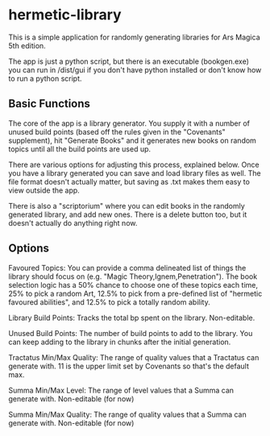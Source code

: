 # hermetic-library

This is a simple application for randomly generating libraries for Ars Magica 5th edition.

The app is just a python script, but there is an executable (bookgen.exe) you can run in /dist/gui if you don't have python installed or don't know how to run a python script.

## Basic Functions
The core of the app is a library generator. You supply it with a number of unused build points (based off the rules given in the "Covenants" supplement), hit "Generate Books" and it generates new books on random topics until all the build points are used up.

There are various options for adjusting this process, explained below. Once you have a library generated you can save and load library files as well. The file format doesn't actually matter, but saving as .txt makes them easy to view outside the app.

There is also a "scriptorium" where you can edit books in the randomly generated library, and add new ones. There is a delete button too, but it doesn't actually do anything right now.

## Options

Favoured Topics: You can provide a comma delineated list of things the library should focus on (e.g. "Magic Theory,Ignem,Penetration"). The book selection logic has a 50% chance to choose one of these topics each time, 25% to pick a random Art, 12.5% to pick from a pre-defined list of "hermetic favoured abilities", and 12.5% to pick a totally random ability. 

Library Build Points: Tracks the total bp spent on the library. Non-editable.

Unused Build Points: The number of build points to add to the library. You can keep adding to the library in chunks after the initial generation.

Tractatus Min/Max Quality: The range of quality values that a Tractatus can generate with. 11 is the upper limit set by Covenants so that's the default max.

Summa Min/Max Level: The range of level values that a Summa can generate with. Non-editable (for now)

Summa Min/Max Quality: The range of quality values that a Summa can generate with. Non-editable (for now)
